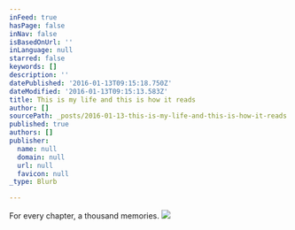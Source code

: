 ```yaml
---
inFeed: true
hasPage: false
inNav: false
isBasedOnUrl: ''
inLanguage: null
starred: false
keywords: []
description: ''
datePublished: '2016-01-13T09:15:18.750Z'
dateModified: '2016-01-13T09:15:13.583Z'
title: This is my life and this is how it reads
author: []
sourcePath: _posts/2016-01-13-this-is-my-life-and-this-is-how-it-reads.md
published: true
authors: []
publisher:
  name: null
  domain: null
  url: null
  favicon: null
_type: Blurb

---
```

For every chapter, a thousand memories.
![](https://s3-us-west-2.amazonaws.com/the-grid-img/p/239ff8a7cae8135b09af97d956b89ce29888bf63.png)